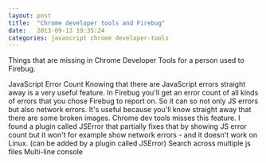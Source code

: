 ```yaml
---
layout: post
title:  "Chrome developer tools and Firebug"
date:   2013-09-13 19:35:24
categories: javascript chrome developer-tools
---
```


Things that are missing in Chrome Developer Tools for a person used to Firebug.

JavaScript Error Count
Knowing that there are JavaScript errors straight away is a very useful feature. In Firebug you'll get an error count of all kinds of errors that you chose Firebug to report on. So it can so not only JS errors but also network errors. It's useful because you'll know straight away that there are some broken images. Chrome dev tools misses this feature.
 I found a plugin called JSError that partially fixes that by showing JS error count but it won't for example show network errors - and it doesn't work on Linux.
 (can be added by a plugin called JSError)
Search across multiple js files
Multi-line console
